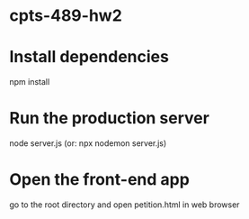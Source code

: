 # cpts-489-hw2

# Install dependencies
npm install

# Run the production server
node server.js
(or: npx nodemon server.js)

# Open the front-end app
go to the root directory and open petition.html in web browser
